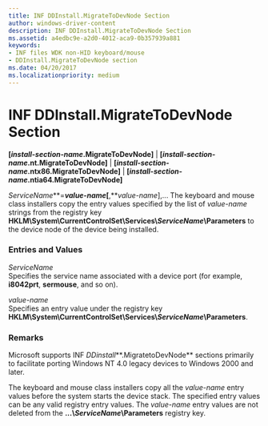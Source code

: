 ```yaml
---
title: INF DDInstall.MigrateToDevNode Section
author: windows-driver-content
description: INF DDInstall.MigrateToDevNode Section
ms.assetid: a4edbc9e-a2d0-4012-aca9-0b357939a881
keywords:
- INF files WDK non-HID keyboard/mouse
- DDInstall.MigrateToDevNode section
ms.date: 04/20/2017
ms.localizationpriority: medium
---
```


# INF DDInstall.MigrateToDevNode Section





**\[***install-section-name***.MigrateToDevNode\]** |
**\[***install-section-name***.nt.MigrateToDevNode\]** |
**\[***install-section-name***.ntx86.MigrateToDevNode\]** |
**\[***install-section-name***.ntia64.MigrateToDevNode\]**

*ServiceName***=***value-name*\[**,***value-name*\],...
The keyboard and mouse class installers copy the entry values specified by the list of *value-name* strings from the registry key **HKLM\\System\\CurrentControlSet\\Services\\***ServiceName***\\Parameters** to the device node of the device being installed.

### Entries and Values

<a href="" id="servicename"></a>*ServiceName*  
Specifies the service name associated with a device port (for example, **i8042prt**, **sermouse**, and so on).

<a href="" id="value-name"></a>*value-name*  
Specifies an entry value under the registry key **HKLM\\System\\CurrentControlSet\\Services\\***ServiceName***\\Parameters**.

### <a href="" id="comments"></a>Remarks

Microsoft supports INF *DDinstall***.MigratetoDevNode** sections primarily to facilitate porting Windows NT 4.0 legacy devices to Windows 2000 and later.

The keyboard and mouse class installers copy all the *value-name* entry values before the system starts the device stack. The specified entry values can be any valid registry entry values. The *value-name* entry values are not deleted from the **...\\***ServiceName***\\Parameters** registry key.

 

 




